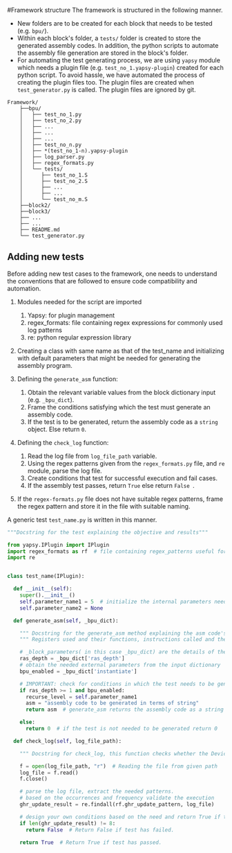#Framework structure
The framework is structured in the following manner.

* New folders are to be created for each block that needs to be tested (e.g. ```bpu/```).
* Within each block's folder, a ```tests/``` folder is created to store the generated assembly codes. In addition, the python scripts to automate the assembly file generation are stored in the block's folder.
* For automating the test generating process, we are using ```yapsy``` module which needs a plugin file (e.g. ```test_no_1.yapsy-plugin```) created for each python script. To avoid hassle, we have automated the process of creating the plugin files too. 
  The plugin files are created when ```test_generator.py``` is called. The plugin files are ignored by git.

```shell
Framework/
    ├──bpu/
    │   ├── test_no_1.py
    │   ├── test_no_2.py
    │   ├── ...
    │   ├── ...
    │   ├── ...
    │   ├── test_no_n.py
    │   ├── *(test_no_1-n).yapsy-plugin
    │   ├── log_parser.py
    │   ├── regex_formats.py
    │   └── tests/
    │      ├── test_no_1.S
    │      ├── test_no_2.S
    │      ├── ...
    │      ├── ...
    │      └── test_no_m.S
    ├──block2/
    ├──block3/
    ├── ...
    ├── ...
    ├── README.md
    └── test_generator.py
```

## Adding new tests
Before adding new test cases to the framework, one needs to understand the conventions that are followed to ensure code compatibility and automation.

  1. Modules needed for the script are imported
     1. Yapsy: for plugin management
     2. regex_formats: file containing regex expressions for commonly used log patterns
     3. re: python regular expression library


  2. Creating a class with same name as that of the test_name and initializing with default parameters that might be needed for generating the assembly program.
 

  3. Defining the `generate_asm` function:
     1. Obtain the relevant variable values from the block dictionary input (e.g. `_bpu_dict`).
     2. Frame the conditions satisfying which the test must generate an assembly code. 
     3. If the test is to be generated, return the assembly code as a `string` object. Else return `0`.
  

  4. Defining the `check_log` function:
      1. Read the log file from `log_file_path` variable.
      2. Using the regex patterns given from the `regex_formats.py` file, and `re` module, parse the log file.
      3. Create conditions that test for successful execution and fail cases.
      4. If the assembly test passes, return `True` else return `False `.
       

  5. If the `regex-formats.py` file does not have suitable regex patterns, frame the regex pattern and store it in the file with suitable naming.

A generic test `test_name.py` is written in this manner.

```python
"""Docstring for the test explaining the objective and results"""

from yapsy.IPlugin import IPlugin
import regex_formats as rf  # file containing regex_patterns useful for log parsing
import re


class test_name(IPlugin):

  def __init__(self):
    super().__init__()
    self.parameter_name1 = 5  # initialize the internal parameters needed for the script
    self.parameter_name2 = None

  def generate_asm(self, _bpu_dict):

    """ Docstring for the generate_asm method explaining the asm code's details"""
    """ Registers used and their functions, instructions called and their purposes etc"""

    # _block_parameters( in this case _bpu_dict) are the details of the configuration of a particular block given as a dictionary
    ras_depth = _bpu_dict['ras_depth']  
    # obtain the needed external parameters from the input dictionary
    bpu_enabled = _bpu_dict['instantiate']

    # IMPORTANT: check for conditions in which the test needs to be generated
    if ras_depth >= 1 and bpu_enabled:
      recurse_level = self.parameter_name1
      asm = "assembly code to be generated in terms of string"
      return asm  # generate_asm returns the assembly code as a string

    else:
      return 0  # if the test is not needed to be generated return 0

  def check_log(self, log_file_path):

    """ Docstring for check_log, this function checks whether the Device under Test (DUT) has executed appropriately"""

    f = open(log_file_path, "r")  # Reading the file from given path
    log_file = f.read()
    f.close()

    # parse the log file, extract the needed patterns.
    # based on the occurrences and frequency validate the execution
    ghr_update_result = re.findall(rf.ghr_update_pattern, log_file)

    # design your own conditions based on the need and return True if test has passed 
    if len(ghr_update_result) != 8:
      return False  # Return False if test has failed.

    return True  # Return True if test has passed.

```


